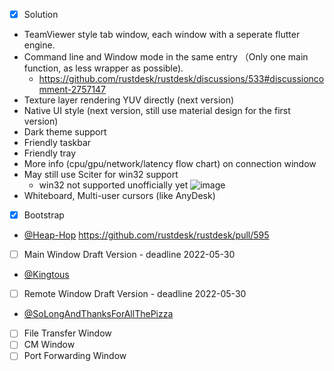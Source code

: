 - [x] Solution
 - TeamViewer style tab window, each window with a seperate flutter engine.
 - Command line and Window mode in the same entry （Only one main function, as less wrapper as possible).
   - https://github.com/rustdesk/rustdesk/discussions/533#discussioncomment-2757147
 - Texture layer rendering YUV directly (next version)
 - Native UI style (next version, still use material design for the first version)
 - Dark theme support
 - Friendly taskbar
 - Friendly tray
 - More info (cpu/gpu/network/latency flow chart) on connection window
 - May still use Sciter for win32 support
   - win32 not supported unofficially yet
![image](https://user-images.githubusercontent.com/71636191/169973636-64d6131d-3f4f-42f1-b00b-2231786f16e8.png)
 - Whiteboard, Multi-user cursors (like AnyDesk)
- [x] Bootstrap
 - [@Heap-Hop](https://github.com/Heap-Hop) https://github.com/rustdesk/rustdesk/pull/595
- [ ] Main Window Draft Version - deadline 2022-05-30
 - [@Kingtous](https://github.com/Kingtous)
- [ ] Remote Window Draft Version - deadline 2022-05-30
 - [@SoLongAndThanksForAllThePizza](https://github.com/SoLongAndThanksForAllThePizza)
- [ ] File Transfer Window
- [ ] CM Window
- [ ] Port Forwarding Window